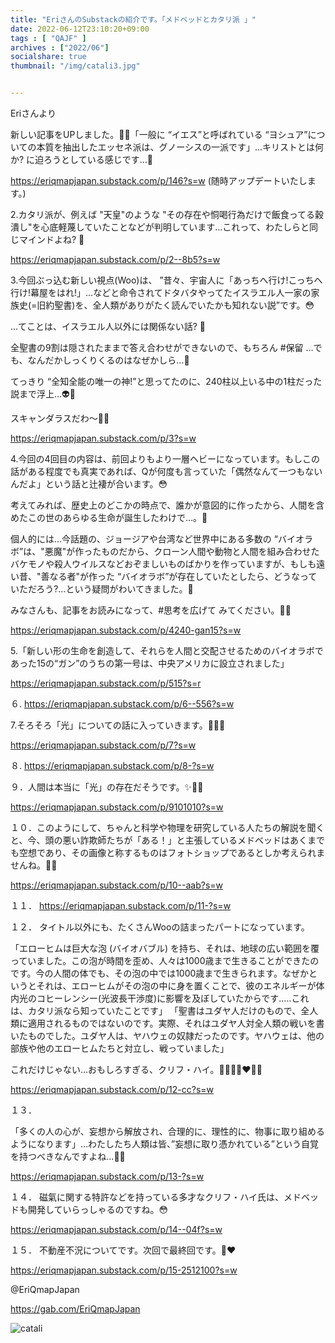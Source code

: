 ```yaml
---
title: "EriさんのSubstackの紹介です。「メドベッドとカタリ派 」"
date: 2022-06-12T23:10:20+09:00
tags : [ "QAJF" ]
archives : ["2022/06"]
socialshare: true
thumbnail: "/img/catali3.jpg"


---
```


Eriさんより

新しい記事をUPしました。🍿😂「一般に “イエス”と呼ばれている “ヨシュア”についての本質を抽出したエッセネ派は、グノーシスの一派です」...キリストとは何か? に迫ろうとしている感じです...🤔  

https://eriqmapjapan.substack.com/p/146?s=w
(随時アップデートいたします。)


<span style="border-bottom:1px solid #000;"></span>


2.カタリ派が、例えば "天皇"のような "その存在や恫喝行為だけで飯食ってる穀潰し"を心底軽蔑していたことなどが判明しています...これって、わたしらと同じマインドよね? 🤔

https://eriqmapjapan.substack.com/p/2--8b5?s=w

3.今回ぶっ込む新しい視点(Woo)は、
”昔々、宇宙人に「あっちへ行け!こっちへ行け!幕屋をはれ!」…などと命令されてドタバタやってたイスラエル人一家の家族史(=旧約聖書)を、全人類がありがたく読んでいたかも知れない説”です。😳

…てことは、イスラエル人以外には関係ない話? 🤔

全聖書の9割は隠されたままで答え合わせができないので、もちろん #保留 …でも、なんだかしっくりくるのはなぜかしら…🤔

てっきり “全知全能の唯一の神!”と思ってたのに、240柱以上いる中の1柱だった説まで浮上…👽🤔

スキャンダラスだわ〜🍿😂

https://eriqmapjapan.substack.com/p/3?s=w


4.今回の4回目の内容は、前回よりもより一層ヘビーになっています。もしこの話がある程度でも真実であれば、Qが何度も言っていた「偶然なんて一つもないんだよ」という話と辻褄が合います。😳

考えてみれば、歴史上のどこかの時点で、誰かが意図的に作ったから、人間を含めたこの世のあらゆる生命が誕生したわけで…。🤔

個人的には…今話題の、ジョージアや台湾など世界中にある多数の “バイオラボ”は、"悪魔"が作ったものだから、クローン人間や動物と人間を組み合わせたバケモノや殺人ウイルスなどおぞましいものばかりを作っていますが、もしも遠い昔、"善なる者"が作った “バイオラボ”が存在していたとしたら、どうなっていただろう?…という疑問がわいてきました。🤔

みなさんも、記事をお読みになって、#思考を広げて みてください。🍿🥰     

https://eriqmapjapan.substack.com/p/4240-gan15?s=w

5.「新しい形の生命を創造して、それらを人間と交配させるためのバイオラボであった15の“ガン”のうちの第一号は、中央アメリカに設立されました」

https://eriqmapjapan.substack.com/p/515?s=r

６. https://eriqmapjapan.substack.com/p/6--556?s=w

7.そろそろ「光」についての話に入っていきます。🍿🐸✨

https://eriqmapjapan.substack.com/p/7?s=w

８. https://eriqmapjapan.substack.com/p/8-?s=w

９．人間は本当に「光」の存在だそうです。✨🍿🐸   

https://eriqmapjapan.substack.com/p/9101010?s=w

１０．このようにして、ちゃんと科学や物理を研究している人たちの解説を聞くと、今、頭の悪い詐欺師たちが「ある！」と主張しているメドベッドはあくまでも空想であり、その画像と称するものはフォトショップであるとしか考えられませんね。💩🤔   

https://eriqmapjapan.substack.com/p/10--aab?s=w

１１．
 https://eriqmapjapan.substack.com/p/11-?s=w

 １２．
 タイトル以外にも、たくさんWooの詰まったパートになっています。

「エローヒムは巨大な泡 (バイオバブル) を持ち、それは、地球の広い範囲を覆っていました。この泡が時間を歪め、人々は1000歳まで生きることができたのです。今の人間の体でも、その泡の中では1000歳まで生きられます。なぜかというとそれは、エローヒムがその泡の中に身を置くことで、彼のエネルギーが体内光のコヒーレンシー(光波長干渉度)に影響を及ぼしていたからです…..これは、カタリ派なら知っていたことです」
「聖書はユダヤ人だけのもので、全人類に適用されるものではないのです。実際、それはユダヤ人対全人類の戦いを書いたものでした。ユダヤ人は、ヤハウェの奴隷だったのです。ヤハウェは、他の部族や他のエローヒムたちと対立し、戦っていました」

これだけじゃない…おもしろすぎる、クリフ・ハイ。🍿😂😨😱❤️🙏🏼

https://eriqmapjapan.substack.com/p/12-cc?s=w

１３．

「多くの人の心が、妄想から解放され、合理的に、理性的に、物事に取り組めるようになります」…わたしたち人類は皆、”妄想に取り憑かれている”という自覚を持つべきなんですよね…🤔🐸

https://eriqmapjapan.substack.com/p/13-?s=w

１４．
磁氣に関する特許などを持っている多才なクリフ・ハイ氏は、メドベッドも開発していらっしゃるのですね。😳   

https://eriqmapjapan.substack.com/p/14--04f?s=w

１５．
不動産不況についてです。次回で最終回です。🍿❤️   

https://eriqmapjapan.substack.com/p/15-2512100?s=w

@EriQmapJapan

https://gab.com/EriQmapJapan


![catali](../bird.png)

<!--
{{< rawhtml >}}

<iframe width="100%" height="360" scrolling="no" frameborder="0" style="border: none;" src="https://mediable.jp/videos/watch/05c625a7-6367-4aba-b199-3a5a9263486c?ownVideoPlayType=premium"></iframe>

{{< /rawhtml >}}
-->
